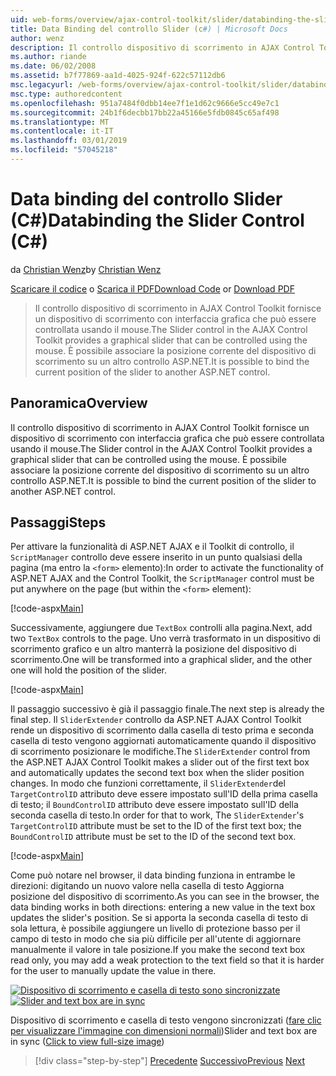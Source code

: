 ```yaml
---
uid: web-forms/overview/ajax-control-toolkit/slider/databinding-the-slider-control-cs
title: Data Binding del controllo Slider (c#) | Microsoft Docs
author: wenz
description: Il controllo dispositivo di scorrimento in AJAX Control Toolkit fornisce un dispositivo di scorrimento con interfaccia grafica che può essere controllata usando il mouse. È possibile associare la posizione corrente...
ms.author: riande
ms.date: 06/02/2008
ms.assetid: b7f77869-aa1d-4025-924f-622c57112db6
msc.legacyurl: /web-forms/overview/ajax-control-toolkit/slider/databinding-the-slider-control-cs
msc.type: authoredcontent
ms.openlocfilehash: 951a7484f0dbb14ee7f1e1d62c9666e5cc49e7c1
ms.sourcegitcommit: 24b1f6decbb17bb22a45166e5fdb0845c65af498
ms.translationtype: MT
ms.contentlocale: it-IT
ms.lasthandoff: 03/01/2019
ms.locfileid: "57045218"
---
```

<a name="databinding-the-slider-control-c"></a><span data-ttu-id="4a65e-104">Data binding del controllo Slider (C#)</span><span class="sxs-lookup"><span data-stu-id="4a65e-104">Databinding the Slider Control (C#)</span></span>
====================
<span data-ttu-id="4a65e-105">da [Christian Wenz](https://github.com/wenz)</span><span class="sxs-lookup"><span data-stu-id="4a65e-105">by [Christian Wenz](https://github.com/wenz)</span></span>

<span data-ttu-id="4a65e-106">[Scaricare il codice](http://download.microsoft.com/download/9/3/f/93f8daea-bebd-4821-833b-95205389c7d0/Slider0.cs.zip) o [Scarica il PDF](http://download.microsoft.com/download/2/d/c/2dc10e34-6983-41d4-9c08-f78f5387d32b/slider0CS.pdf)</span><span class="sxs-lookup"><span data-stu-id="4a65e-106">[Download Code](http://download.microsoft.com/download/9/3/f/93f8daea-bebd-4821-833b-95205389c7d0/Slider0.cs.zip) or [Download PDF](http://download.microsoft.com/download/2/d/c/2dc10e34-6983-41d4-9c08-f78f5387d32b/slider0CS.pdf)</span></span>

> <span data-ttu-id="4a65e-107">Il controllo dispositivo di scorrimento in AJAX Control Toolkit fornisce un dispositivo di scorrimento con interfaccia grafica che può essere controllata usando il mouse.</span><span class="sxs-lookup"><span data-stu-id="4a65e-107">The Slider control in the AJAX Control Toolkit provides a graphical slider that can be controlled using the mouse.</span></span> <span data-ttu-id="4a65e-108">È possibile associare la posizione corrente del dispositivo di scorrimento su un altro controllo ASP.NET.</span><span class="sxs-lookup"><span data-stu-id="4a65e-108">It is possible to bind the current position of the slider to another ASP.NET control.</span></span>


## <a name="overview"></a><span data-ttu-id="4a65e-109">Panoramica</span><span class="sxs-lookup"><span data-stu-id="4a65e-109">Overview</span></span>

<span data-ttu-id="4a65e-110">Il controllo dispositivo di scorrimento in AJAX Control Toolkit fornisce un dispositivo di scorrimento con interfaccia grafica che può essere controllata usando il mouse.</span><span class="sxs-lookup"><span data-stu-id="4a65e-110">The Slider control in the AJAX Control Toolkit provides a graphical slider that can be controlled using the mouse.</span></span> <span data-ttu-id="4a65e-111">È possibile associare la posizione corrente del dispositivo di scorrimento su un altro controllo ASP.NET.</span><span class="sxs-lookup"><span data-stu-id="4a65e-111">It is possible to bind the current position of the slider to another ASP.NET control.</span></span>

## <a name="steps"></a><span data-ttu-id="4a65e-112">Passaggi</span><span class="sxs-lookup"><span data-stu-id="4a65e-112">Steps</span></span>

<span data-ttu-id="4a65e-113">Per attivare la funzionalità di ASP.NET AJAX e il Toolkit di controllo, il `ScriptManager` controllo deve essere inserito in un punto qualsiasi della pagina (ma entro la `<form>` elemento):</span><span class="sxs-lookup"><span data-stu-id="4a65e-113">In order to activate the functionality of ASP.NET AJAX and the Control Toolkit, the `ScriptManager` control must be put anywhere on the page (but within the `<form>` element):</span></span>

[!code-aspx[Main](databinding-the-slider-control-cs/samples/sample1.aspx)]

<span data-ttu-id="4a65e-114">Successivamente, aggiungere due `TextBox` controlli alla pagina.</span><span class="sxs-lookup"><span data-stu-id="4a65e-114">Next, add two `TextBox` controls to the page.</span></span> <span data-ttu-id="4a65e-115">Uno verrà trasformato in un dispositivo di scorrimento grafico e un altro manterrà la posizione del dispositivo di scorrimento.</span><span class="sxs-lookup"><span data-stu-id="4a65e-115">One will be transformed into a graphical slider, and the other one will hold the position of the slider.</span></span>

[!code-aspx[Main](databinding-the-slider-control-cs/samples/sample2.aspx)]

<span data-ttu-id="4a65e-116">Il passaggio successivo è già il passaggio finale.</span><span class="sxs-lookup"><span data-stu-id="4a65e-116">The next step is already the final step.</span></span> <span data-ttu-id="4a65e-117">Il `SliderExtender` controllo da ASP.NET AJAX Control Toolkit rende un dispositivo di scorrimento dalla casella di testo prima e seconda casella di testo vengono aggiornati automaticamente quando il dispositivo di scorrimento posizionare le modifiche.</span><span class="sxs-lookup"><span data-stu-id="4a65e-117">The `SliderExtender` control from the ASP.NET AJAX Control Toolkit makes a slider out of the first text box and automatically updates the second text box when the slider position changes.</span></span> <span data-ttu-id="4a65e-118">In modo che funzioni correttamente, il `SliderExtender`del `TargetControlID` attributo deve essere impostato sull'ID della prima casella di testo; il `BoundControlID` attributo deve essere impostato sull'ID della seconda casella di testo.</span><span class="sxs-lookup"><span data-stu-id="4a65e-118">In order for that to work, The `SliderExtender`'s `TargetControlID` attribute must be set to the ID of the first text box; the `BoundControlID` attribute must be set to the ID of the second text box.</span></span>

[!code-aspx[Main](databinding-the-slider-control-cs/samples/sample3.aspx)]

<span data-ttu-id="4a65e-119">Come può notare nel browser, il data binding funziona in entrambe le direzioni: digitando un nuovo valore nella casella di testo Aggiorna posizione del dispositivo di scorrimento.</span><span class="sxs-lookup"><span data-stu-id="4a65e-119">As you can see in the browser, the data binding works in both directions: entering a new value in the text box updates the slider's position.</span></span> <span data-ttu-id="4a65e-120">Se si apporta la seconda casella di testo di sola lettura, è possibile aggiungere un livello di protezione basso per il campo di testo in modo che sia più difficile per all'utente di aggiornare manualmente il valore in tale posizione.</span><span class="sxs-lookup"><span data-stu-id="4a65e-120">If you make the second text box read only, you may add a weak protection to the text field so that it is harder for the user to manually update the value in there.</span></span>


<span data-ttu-id="4a65e-121">[![Dispositivo di scorrimento e casella di testo sono sincronizzate](databinding-the-slider-control-cs/_static/image2.png)](databinding-the-slider-control-cs/_static/image1.png)</span><span class="sxs-lookup"><span data-stu-id="4a65e-121">[![Slider and text box are in sync](databinding-the-slider-control-cs/_static/image2.png)](databinding-the-slider-control-cs/_static/image1.png)</span></span>

<span data-ttu-id="4a65e-122">Dispositivo di scorrimento e casella di testo vengono sincronizzati ([fare clic per visualizzare l'immagine con dimensioni normali](databinding-the-slider-control-cs/_static/image3.png))</span><span class="sxs-lookup"><span data-stu-id="4a65e-122">Slider and text box are in sync ([Click to view full-size image](databinding-the-slider-control-cs/_static/image3.png))</span></span>

> [!div class="step-by-step"]
> <span data-ttu-id="4a65e-123">[Precedente](using-the-slider-control-with-auto-postback-cs.md)
> [Successivo](using-the-slider-control-with-auto-postback-vb.md)</span><span class="sxs-lookup"><span data-stu-id="4a65e-123">[Previous](using-the-slider-control-with-auto-postback-cs.md)
[Next](using-the-slider-control-with-auto-postback-vb.md)</span></span>
